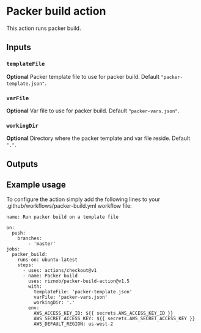 # Packer build action

This action runs packer build.

## Inputs

### `templateFile`

**Optional** Packer template file to use for packer build. Default `"packer-template.json"`.

### `varFile`

**Optional** Var file to use for packer build. Default `"packer-vars.json"`.

### `workingDir`

**Optional** Directory where the packer template and var file reside. Default `"."`.

## Outputs

## Example usage

To configure the action simply add the following lines to your .github/workflows/packer-build.yml workflow file:

```
name: Run packer build on a template file

on:
  push:
    branches:
        - 'master'
jobs:
  packer_build:
    runs-on: ubuntu-latest
    steps:
      - uses: actions/checkout@v1
      - name: Packer build
        uses: riznob/packer-build-action@v1.5
        with:
          templateFile: 'packer-template.json'
          varFile: 'packer-vars.json'
          workingDir: '.'
        env:
          AWS_ACCESS_KEY_ID: ${{ secrets.AWS_ACCESS_KEY_ID }}
          AWS_SECRET_ACCESS_KEY: ${{ secrets.AWS_SECRET_ACCESS_KEY }}
          AWS_DEFAULT_REGION: us-west-2
```
